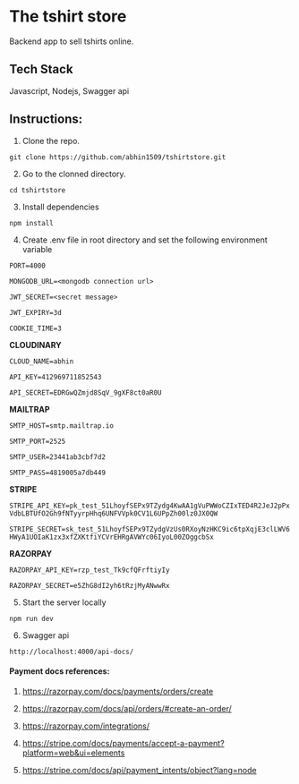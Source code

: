 # The tshirt store

Backend app to sell tshirts online.

## Tech Stack

Javascript, Nodejs, Swagger api

## Instructions:

1. Clone the repo.

```
git clone https://github.com/abhin1509/tshirtstore.git
```

2. Go to the clonned directory.

```
cd tshirtstore
```

3. Install dependencies

```
npm install
```

4. Create .env file in root directory and set the following environment variable

`PORT=4000`

`MONGODB_URL=<mongodb connection url>`


`JWT_SECRET=<secret message>`

`JWT_EXPIRY=3d`

`COOKIE_TIME=3`


**CLOUDINARY**

`CLOUD_NAME=abhin`

`API_KEY=412969711852543`

`API_SECRET=EDRGwQZmjd8SqV_9gXF8ct0aR0U`


**MAILTRAP**

`SMTP_HOST=smtp.mailtrap.io`

`SMTP_PORT=2525`

`SMTP_USER=23441ab3cbf7d2`

`SMTP_PASS=4819005a7db449`


**STRIPE**

`STRIPE_API_KEY=pk_test_51LhoyfSEPx9TZydg4KwAA1gVuPWWoCZIxTED4R2JeJ2pPxVdbLBTUfO2Gh9fNTyyrpHhq6UNFVVpk0CV1L6UPpZh00lz0JX0QW`

`STRIPE_SECRET=sk_test_51LhoyfSEPx9TZydgVzUs0RXoyNzHKC9ic6tpXqjE3clLWV6HWyA1UOIaK1zx3xfZXKtfiYCVrEHRgAVWYc06IyoL00ZOggcbSx`

**RAZORPAY**

`RAZORPAY_API_KEY=rzp_test_Tk9cfQFrftiyIy`

`RAZORPAY_SECRET=e5ZhG8dI2yh6tRzjMyANwwRx`



5. Start the server locally

```
npm run dev
```

6. Swagger api

```
http://localhost:4000/api-docs/
```

#### Payment docs references:

1. https://razorpay.com/docs/payments/orders/create
2. https://razorpay.com/docs/api/orders/#create-an-order/
3. https://razorpay.com/integrations/

4. https://stripe.com/docs/payments/accept-a-payment?platform=web&ui=elements
5. https://stripe.com/docs/api/payment_intents/object?lang=node

